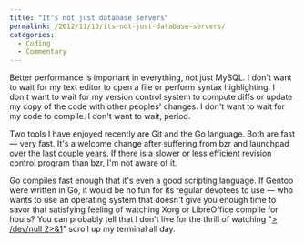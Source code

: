 ```yaml
---
title: "It's not just database servers"
permalink: /2012/11/13/its-not-just-database-servers/
categories:
  - Coding
  - Commentary
---
```

Better performance is important in everything, not just MySQL. I don't want to wait for my text editor to open a file or perform syntax highlighting. I don't want to wait for my version control system to compute diffs or update my copy of the code with other peoples' changes. I don't want to wait for my code to compile. I don't want to wait, period.

Two tools I have enjoyed recently are Git and the Go language. Both are fast &#8212; very fast. It's a welcome change after suffering from bzr and launchpad over the last couple years. If there is a slower or less efficient revision control program than bzr, I'm not aware of it.

Go compiles fast enough that it's even a good scripting language. If Gentoo were written in Go, it would be no fun for its regular devotees to use &#8212; who wants to use an operating system that doesn't give you enough time to savor that satisfying feeling of watching Xorg or LibreOffice compile for hours? You can probably tell that I don't live for the thrill of watching "[> /dev/null 2>&1][1]" scroll up my terminal all day.

 [1]: http://www.xaprb.com/blog/2006/06/06/what-does-devnull-21-mean/
